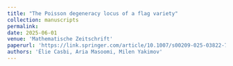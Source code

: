 ```yaml
---
title: "The Poisson degeneracy locus of a flag variety"
collection: manuscripts
permalink: 
date: 2025-06-01
venue: 'Mathematische Zeitschrift'
paperurl: 'https://link.springer.com/article/10.1007/s00209-025-03822-7'
authors: 'Élie Casbi, Aria Masoomi, Milen Yakimov'
---
```


